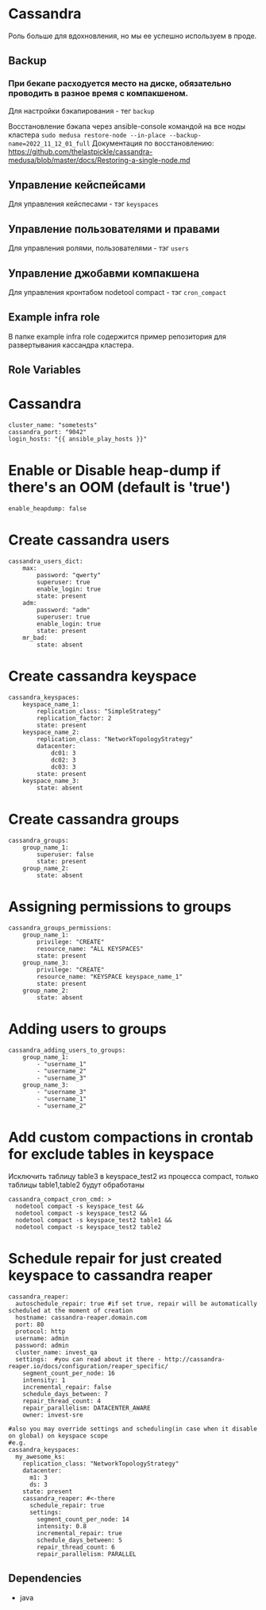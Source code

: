 
Cassandra
=========

Роль больше для вдохновления, но мы ее успешно используем в проде.

Backup
------
### При бекапе расходуется место на диске, обязательно проводить в разное время с компакшеном.

Для настройки бэкапирования - тег `backup`

Восстановление бэкапа через ansible-console командой на все ноды кластера
`sudo medusa restore-node --in-place --backup-name=2022_11_12_01_full`
Документация по восстановлению: https://github.com/thelastpickle/cassandra-medusa/blob/master/docs/Restoring-a-single-node.md

Управление кейспейсами
----------------------
Для управления кейспесами - тэг `keyspaces`

Управление пользователями и правами
-----------------------------------
Для управления ролями, пользователями - тэг `users`

Управление джобавми компакшена
------------------------------
Для управления кронтабом nodetool compact - тэг `cron_compact`

Example infra role
------------------
В папке example infra role содержится пример репозитория для развертывания кассандра кластера.

Role Variables
--------------

# Cassandra
```
cluster_name: "sometests"
cassandra_port: "9042"
login_hosts: "{{ ansible_play_hosts }}"
```
# Enable or Disable heap-dump if there's an OOM (default is 'true')
```
enable_heapdump: false
```
# Create cassandra users
```
cassandra_users_dict:
    max:
        password: "qwerty"
        superuser: true
        enable_login: true
        state: present
    adm:
        password: "adm"
        superuser: true
        enable_login: true
        state: present
    mr_bad:
        state: absent
```
# Create cassandra keyspace
```
cassandra_keyspaces:
    keyspace_name_1:
        replication_class: "SimpleStrategy"
        replication_factor: 2
        state: present
    keyspace_name_2:
        replication_class: "NetworkTopologyStrategy"
        datacenter: 
            dc01: 3
            dc02: 3
            dc03: 3
        state: present
    keyspace_name_3:
        state: absent
```
# Create cassandra groups
```
cassandra_groups:
    group_name_1:
        superuser: false
        state: present
    group_name_2:
        state: absent
```
# Assigning permissions to groups
```
cassandra_groups_permissions:
    group_name_1:
        privilege: "CREATE"
        resource_name: "ALL KEYSPACES"
        state: present
    group_name_3:
        privilege: "CREATE"
        resource_name: "KEYSPACE keyspace_name_1"
        state: present
    group_name_2:
        state: absent
```

# Adding users to groups
```
cassandra_adding_users_to_groups:
    group_name_1:
        - "username_1"
        - "username_2"
        - "username_3"
    group_name_3:
        - "username_3"
        - "username_1"
        - "username_2"
```

# Add custom compactions in crontab for exclude tables in keyspace
 Исключить таблицу table3 в keyspace_test2 из процесса compact, только таблицы table1,table2 будут обработаны
```
cassandra_compact_cron_cmd: >
  nodetool compact -s keyspace_test &&
  nodetool compact -s keyspace_test2 &&
  nodetool compact -s keyspace_test2 table1 &&
  nodetool compact -s keyspace_test2 table2
```

# Schedule repair for just created keyspace to cassandra reaper
```
cassandra_reaper:            
  autoschedule_repair: true #if set true, repair will be automatically scheduled at the moment of creation
  hostname: cassandra-reaper.domain.com
  port: 80
  protocol: http
  username: admin
  password: admin
  cluster_name: invest_qa
  settings:  #you can read about it there - http://cassandra-reaper.io/docs/configuration/reaper_specific/ 
    segment_count_per_node: 16
    intensity: 1
    incremental_repair: false
    schedule_days_between: 7
    repair_thread_count: 4
    repair_parallelism: DATACENTER_AWARE
    owner: invest-sre
     
#also you may override settings and scheduling(in case when it disable on global) on keyspace scope
#e.g.
cassandra_keyspaces:
  my_awesome_ks:
    replication_class: "NetworkTopologyStrategy"
    datacenter:
      m1: 3
      ds: 3
    state: present
    cassandra_reaper: #<-there
      schedule_repair: true
      settings:
        segment_count_per_node: 14
        intensity: 0.8
        incremental_repair: true
        schedule_days_between: 5
        repair_thread_count: 6
        repair_parallelism: PARALLEL
```
Dependencies
------------

* java

